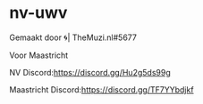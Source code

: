 # nv-uwv

Gemaakt door 🌀| TheMuzi.nl#5677

Voor Maastricht

NV Discord:https://discord.gg/Hu2g5ds99g

Maastricht Discord:https://discord.gg/TF7YYbdjkf
